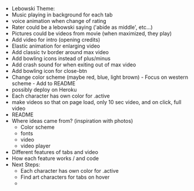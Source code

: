 - Lebowski Theme:
 - Music playing in background for each tab
 - voice animation when change of rating
 - Rater could be a lebowski saying ('abide as middle', etc...)
 - Pictures could be videos from movie (when maximized, they play)
 - Add video for intro (opening credits)
 - Elastic animation for enlarging video
 - Add classic tv border around max video
 - Add bowling icons instead of plus/minus
 - Add crash sound for when exiting out of max video
 - Add bowling icon for close-btn
 - Change color scheme (maybe red, blue, light brown) - Focus on western scheme - Add to README
 - possibly deploy on Heroku
 - Each character has own color for .active
 - make videos so that on page load, only 10 sec video, and on click, full video
 - README
  - Where ideas came from? (inspiration with photos)
    - Color scheme
    - fonts
    - video
    - video player
  - Different features of tabs and video
  - How each feature works / and code
  - Next Steps:
    - Each character has own color for .active
    - Find art characters for tabs on hover
    - 
